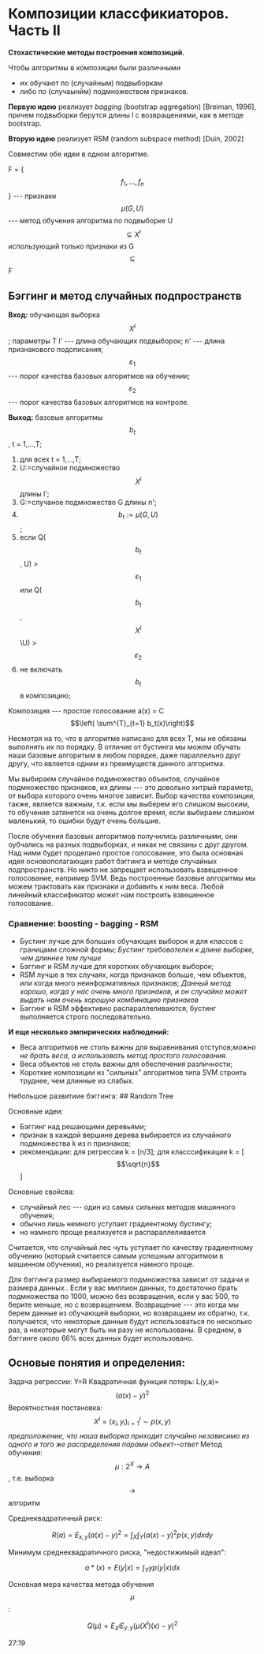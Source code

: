 # Композиции классфикиаторов. Часть II

**Стохастические методы построения композиций.**

Чтобы алгоритмы в композиции были различными
* их обучают по (случайным) подвыборкам
* либо по (случаынйм) подмножеством признаков.
 
**Первую идею** реализует *bagging* (bootstrap aggregation) [Breiman, 1996], причем подвыборки берутся длины l с возвращениями, как в методе bootstrap.

**Вторую идею** реализует RSM (random subspace method) [Duin, 2002]

Совместим обе идеи в одном алгоритме. 

F = {$$f_1,...,f_n$$} --- признаки
$$\mu(G,U)$$ --- метод обучения алгоритма по подвыборке U $$\subseteq X^l$$ использующий только признаки из G $$\subseteq$$ F

## Бэггинг и метод случайных подпространств

**Вход:** обучающая выборка $$X^l$$; параметры T
l' --- длина обучающих подвыборок;
n' --- длина признакового подописания;
$$\varepsilon_1$$ --- порог качества базовых алгоритмов на обучении;
$$\varepsilon_2$$ --- порог качества базовых алгоритмов на контроле. 

**Выход:** базовые алгоритмы $$b_t$$, t = 1,...,T;

1) для всех t = 1,...,T;
2)  U:=случайное подмножество $$X^l$$ длины l';
3)  G:=случаное подмножество G длины n';
4)  $$b_t := \mu(G,U)$$;
5)  если Q($$b_t$$, U) > $$\varepsilon_1$$ или Q($$b_t$$, $$X^l$$\U) > $$\varepsilon_2$$
6)  не включать $$b_t$$ в композицию;

Композиция --- простое голосование a(x) = C $$\left( \sum^{T}_{t=1} b_t(x)\right)$$

Несмотря на то, что в алгоритме написано для всех T, мы не обязаны выполнять их по порядку. В отличие от бустинга мы можем обучать наши базовые алгоритым в любом порядке, даже параллельно друг другу, что является одним из преимуществ данного алгоритма. 

Мы выбираем случайное подмножество объектов, случайное подмножество признаков, их длины --- это довольно хитрый параметр, от выбора которого очень многое зависит. Выбор качества композиции, также, является важным, т.к. если мы выберем его слишком высоким, то обучение затянется на очень долгое время, если выбираем слишком маленький, то ошибки будут очень большие. 

После обучения базовых алгоритмов получились различными, они оубчались на разных подвыборках, и никак не связаны с друг другом. Над ними будет проделано простое голосование, это была основная идея основополагающих работ бэггинга и методе случайных подпространств. Но никто не запрещает использовать взвешенное голосование, например SVM.  Ведь построенные базовые алгоритмы мы можем трактовать как признаки и добавить к ним веса. Любой линейный классификатор может нам построить взвешенное голосование. 

### Сравнение: boosting - bagging - RSM

* Бустинг лучше для больших обучающих выборок и для классов с границами сложной формы; *Бустинг требователен к длине выборке, чем длиннее тем лучше*
* Бэггинг и RSM лучше для коротких обучающих выборок;
* RSM лучше в тех случаях, когда признаков больше, чем объектов, или когда много неинформативных признаков; *Данный метод хорошо, когда у нас очень много признаков, и он случайно может выдать нам очень хорошую комбинацию признаков*
* Бэггинг и RSM эффективно распараллеливаются, бустинг выполняется строго последовательно.
 
**И еще несколько эмпирических наблюдений:**
* Веса алгоритмов не столь важны для выравнивания отступов;*можно не брать веса, а использовать метод простого голосования.*
* Веса объектов не столь важны для обеспечения различности;
* Короткие композиции из "сильных" алгоритмов типа SVM строить труднее, чем длинные из слабых. 

Небольшое развитиие бэггинга: ## Random Tree

Основные идеи:
* Бэггинг над решающими деревьями;
* признак в каждой вершине дерева выбирается из случайного подмножества k из n признаков;
* рекомендации:
    для регрессии k = [n/3];
    для класссификации k = [$$\sqrt{n}$$]

Основные свойсва:
* случайный лес --- один из самых сильных методов машинного обучения;
* обычно лишь немного уступает градиентному бустингу;
* но намного проще реализуется и распараллеливается
 
Считается, что случайный лес чуть уступает по качеству градиентному обучению (который считается самым успешным алгоритмом в машинном обучении), но реализуется намного проще. 

Для бэггинга размер выбираемого подмножества зависит от задачи и размера данных.. Если у вас миллион данных, то достаточно брать подмножества по 1000, можно без возвращения, если у вас 500, то берите меньше, но с возвращением. Возвращение --- это когда мы берем данные из обучающей выборки, но возвращаем их обратно, т.к. получается, что некоторые данные будут использоваться по несколько раз, а некоторые могут быть ни разу не использованы. В среднем, в бэггинге около 66% всех данных будет использовано. 


## Основые понятия и определения:

Задача регрессии: Y=R
Квадратичная функция потерь: L(y,a)=$$(a(x) - y)^2$$
Вероятностная постановка: $$X^l=(x_i,y_i)^l_{i=1} \sim p(x,y)$$
*предположение, что наша выборка приходит случайно независимо из одного и того же распределения парами объект--ответ*
Метод обучения: $$\mu:2^X \rightarrow A$$, т.е. выборка $$\rightarrow$$ алгоритм

Среднеквадратичный риск:

$$R(a) = E_{x,y}(a(x)-y)^2=\int_{X}\int_{Y}(a(x)-y)^2 p(x,y)dxdy$$ 

Минимум среднеквадратичного риска, "недостижимый идеал":

$$a*(x)=E(y|x)=\int_Y y p(y|x)dx$$

Основная мера качества метода обучения $$\mu$$:

$$Q(\mu)=E_{X^l}E_{y,y}(\mu(X^l)(x)-y)^2$$


27:19
















